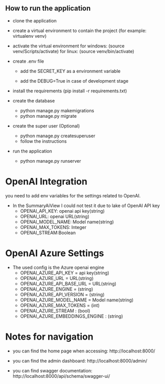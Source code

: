 ## How to run the application

* clone the application

* create a virtual environment to contain the project (for example: virtualenv venv)

* activate the virtual environment for windows: (source venv/Scripts/activate) for linux: (source venv/bin/activate)

* create .env file 
    * add the SECRET_KEY as a environment variable

    * add the DEBUG=True in case of development stage

* install the requirements (pip install -r requirements.txt)

* create the database

    * python manage.py makemigrations
    * python manage.py migrate

* create the super user (Optional)

    * python manage.py createsuperuser
    * follow the instructions

* run the application
    * python manage.py runserver

# OpenAI Integration
you need to add env variables for the settings related to OpenAI.
* In the SummaryAiView I could not test it due to lake of OpenAI API key
    * OPENAI_API_KEY: openai api key(string)
    * OPENAI_URL: openai URL(string)
    * OPENAI_MODEL_NAME: Model name(string)
    * OPENAI_MAX_TOKENS: Integer
    * OPENAI_STREAM:Boolean
# OpenAI Azure Settings
* The used config is the Azure openai engine
    * OPENAI_AZURE_API_KEY = api key(string)
    * OPENAI_AZURE_URL = URL(string)
    * OPENAI_AZURE_API_BASE_URL = URL(string)
    * OPENAI_AZURE_ENGINE = (string)
    * OPENAI_AZURE_API_VERSION = (string)
    * OPENAI_AZURE_MODEL_NAME = Model name(string)
    * OPENAI_AZURE_MAX_TOKENS = (int)
    * OPENAI_AZURE_STREAM : (bool)
    * OPENAI_AZURE_EMBEDDINGS_ENGINE : (string)


# Notes for navigation

* you can find the home page when accessing: http://localhost:8000/

* you can find the admin dashboard: http://localhost:8000/admin/

* you can find swagger documentation: http://localhost:8000/api/schema/swagger-ui/